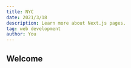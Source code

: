 ```yaml
---
title: NYC
date: 2021/3/18
description: Learn more about Next.js pages.
tag: web development
author: You
---
```



## Welcome